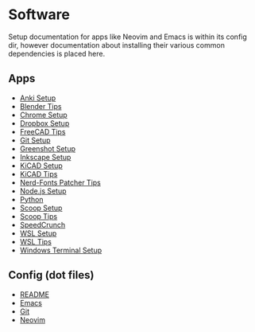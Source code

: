 # Software

Setup documentation for apps like Neovim and Emacs is within its config dir,
however documentation about installing their various common dependencies is
placed here.

## Apps

- [Anki Setup](anki/setup.md)
- [Blender Tips](blender/tips.md)
- [Chrome Setup](chrome/setup.md)
- [Dropbox Setup](dropbox/setup.md)
- [FreeCAD Tips](freecad/tips.md)
- [Git Setup](git/setup.md)
- [Greenshot Setup](greenshot/setup.md)
- [Inkscape Setup](inkscape/setup.md)
- [KiCAD Setup](kicad/setup.md)
- [KiCAD Tips](kicad/tips.md)
- [Nerd-Fonts Patcher Tips](nerd-fonts_patcher/tips.md)
- [Node.js Setup](nodejs/setup.md)
- [Python](python/setup.md)
- [Scoop Setup](scoop/setup.md)
- [Scoop Tips](scoop/tips.md)
- [SpeedCrunch](speedcrunch/setup.md)
- [WSL Setup](wsl/setup.md)
- [WSL Tips](wsl/tips.md)
- [Windows Terminal Setup](windows_terminal/setup.md)

## Config (dot files)

- [README](https://github.com/michael-angelozzi/.config)
- [Emacs](https://github.com/michael-angelozzi/.config/blob/master/emacs/README.md)
- [Git](https://github.com/michael-angelozzi/.config/tree/master/git)
- [Neovim](https://github.com/michael-angelozzi/.config/blob/master/nvim/README.md)
